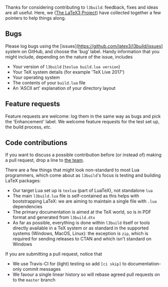 Thanks for considering contributing to `l3build`: feedback, fixes and ideas are
all useful. Here, we ([The LaTeX3 Project](https://www.latex-project.org)) have
collected together a few pointers to help things along.

## Bugs

Please log bugs using the [issues](https://github.com/latex3/l3build/issues]
system on GitHub, and choose the 'bug' label. Handy information that you might
include, depending on the nature of the issue, includes

- Your version of `l3build` (`texlua build.lua version`)
- Your TeX system details (for example 'TeX Live 2017')
- Your operating system
- The contents of your `build.lua` file
- An 'ASCII art' explanation of your directory layout

## Feature requests

Feature requests are welcome: log them in the same way as bugs and pick
the 'Enhancement' label. We welcome feature requests for the test set up,
the build process, _etc._

## Code contributions

If you want to discuss a possible contribution before (or instead of)
making a pull request, drop a line to
[the team](mailto:latex-team@latex-project.org).

There are a few things that might look non-standard to most Lua programmers,
which come about as `l3build`'s focus is testing and building LaTeX packages:

- Our target Lua set up is `texlua` (part of LuaTeX), not standalone `lua`
- The main `l3build.lua` file is self-contained as this helps with
  bootstrapping LaTeX: we are aiming to maintain a single file with
  `.lua` dependencies
- The primary documentation is aimed at the TeX world, so is in PDF format
  and generated from `l3build.dtx`
- As far as possible, everything is done within `l3build` itself or tools
  directly available in a TeX system or as standard in the supported
  systems (Windows, MacOS, Linux): the exception is `zip`, which is
  required for sending releases to CTAN and which isn't standard on Windows

If you are submitting a pull request, notice that

- We use Travis-CI for (light) testing so add `[ci skip]` to documentation-only
  commit messages
- We favour a single linear history so will rebase agreed pull requests on to
  the `master` branch